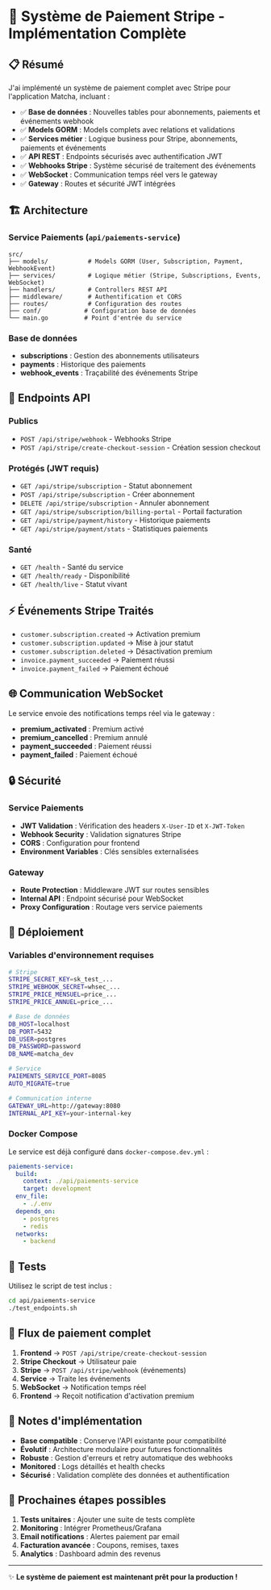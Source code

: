 # 🎉 Système de Paiement Stripe - Implémentation Complète

## 📋 Résumé

J'ai implémenté un système de paiement complet avec Stripe pour l'application Matcha, incluant :

- ✅ **Base de données** : Nouvelles tables pour abonnements, paiements et événements webhook
- ✅ **Models GORM** : Models complets avec relations et validations
- ✅ **Services métier** : Logique business pour Stripe, abonnements, paiements et événements
- ✅ **API REST** : Endpoints sécurisés avec authentification JWT
- ✅ **Webhooks Stripe** : Système sécurisé de traitement des événements
- ✅ **WebSocket** : Communication temps réel vers le gateway
- ✅ **Gateway** : Routes et sécurité JWT intégrées

## 🏗️ Architecture

### Service Paiements (`api/paiements-service`)
```
src/
├── models/           # Models GORM (User, Subscription, Payment, WebhookEvent)
├── services/         # Logique métier (Stripe, Subscriptions, Events, WebSocket)
├── handlers/         # Controllers REST API
├── middleware/       # Authentification et CORS
├── routes/           # Configuration des routes
├── conf/            # Configuration base de données
└── main.go          # Point d'entrée du service
```

### Base de données
- **subscriptions** : Gestion des abonnements utilisateurs
- **payments** : Historique des paiements
- **webhook_events** : Traçabilité des événements Stripe

## 🔧 Endpoints API

### Publics
- `POST /api/stripe/webhook` - Webhooks Stripe
- `POST /api/stripe/create-checkout-session` - Création session checkout

### Protégés (JWT requis)
- `GET /api/stripe/subscription` - Statut abonnement
- `POST /api/stripe/subscription` - Créer abonnement
- `DELETE /api/stripe/subscription` - Annuler abonnement
- `GET /api/stripe/subscription/billing-portal` - Portail facturation
- `GET /api/stripe/payment/history` - Historique paiements
- `GET /api/stripe/payment/stats` - Statistiques paiements

### Santé
- `GET /health` - Santé du service
- `GET /health/ready` - Disponibilité
- `GET /health/live` - Statut vivant

## ⚡ Événements Stripe Traités

- `customer.subscription.created` → Activation premium
- `customer.subscription.updated` → Mise à jour statut
- `customer.subscription.deleted` → Désactivation premium
- `invoice.payment_succeeded` → Paiement réussi
- `invoice.payment_failed` → Paiement échoué

## 🌐 Communication WebSocket

Le service envoie des notifications temps réel via le gateway :

- **premium_activated** : Premium activé
- **premium_cancelled** : Premium annulé
- **payment_succeeded** : Paiement réussi
- **payment_failed** : Paiement échoué

## 🔒 Sécurité

### Service Paiements
- **JWT Validation** : Vérification des headers `X-User-ID` et `X-JWT-Token`
- **Webhook Security** : Validation signatures Stripe
- **CORS** : Configuration pour frontend
- **Environment Variables** : Clés sensibles externalisées

### Gateway
- **Route Protection** : Middleware JWT sur routes sensibles
- **Internal API** : Endpoint sécurisé pour WebSocket
- **Proxy Configuration** : Routage vers service paiements

## 🚀 Déploiement

### Variables d'environnement requises
```bash
# Stripe
STRIPE_SECRET_KEY=sk_test_...
STRIPE_WEBHOOK_SECRET=whsec_...
STRIPE_PRICE_MENSUEL=price_...
STRIPE_PRICE_ANNUEL=price_...

# Base de données
DB_HOST=localhost
DB_PORT=5432
DB_USER=postgres
DB_PASSWORD=password
DB_NAME=matcha_dev

# Service
PAIEMENTS_SERVICE_PORT=8085
AUTO_MIGRATE=true

# Communication interne
GATEWAY_URL=http://gateway:8080
INTERNAL_API_KEY=your-internal-key
```

### Docker Compose
Le service est déjà configuré dans `docker-compose.dev.yml` :
```yaml
paiements-service:
  build:
    context: ./api/paiements-service
    target: development
  env_file:
    - ./.env
  depends_on:
    - postgres
    - redis
  networks:
    - backend
```

## 🧪 Tests

Utilisez le script de test inclus :
```bash
cd api/paiements-service
./test_endpoints.sh
```

## 🔄 Flux de paiement complet

1. **Frontend** → `POST /api/stripe/create-checkout-session`
2. **Stripe Checkout** → Utilisateur paie
3. **Stripe** → `POST /api/stripe/webhook` (événements)
4. **Service** → Traite les événements
5. **WebSocket** → Notification temps réel
6. **Frontend** → Reçoit notification d'activation premium

## 📝 Notes d'implémentation

- **Base compatible** : Conserve l'API existante pour compatibilité
- **Évolutif** : Architecture modulaire pour futures fonctionnalités
- **Robuste** : Gestion d'erreurs et retry automatique des webhooks
- **Monitored** : Logs détaillés et health checks
- **Sécurisé** : Validation complète des données et authentification

## 🎯 Prochaines étapes possibles

1. **Tests unitaires** : Ajouter une suite de tests complète
2. **Monitoring** : Intégrer Prometheus/Grafana
3. **Email notifications** : Alertes paiement par email
4. **Facturation avancée** : Coupons, remises, taxes
5. **Analytics** : Dashboard admin des revenus

---

✨ **Le système de paiement est maintenant prêt pour la production !**